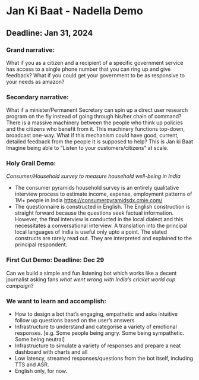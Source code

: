 # Jan Ki Baat - Nadella Demo
## Deadline: Jan 31, 2024

### Grand narrative:
What if you as a citizen and a recipient of a specific government service has access to a single phone number that you can ring up and give feedback?
What if you could get your government to be as responsive to your needs as amazon?

### Secondary narrative:
What if a minister/Permanent Secretary can spin up a direct user research program on the fly instead of going through his/her chain of command?
There is a massive machinery between the people who think up policies and the citizens who benefit from it. This machinery functions top-down, broadcast one-way. What if this mechanism could have good, current, detailed feedback from the people it is supposed to help? This is Jan ki Baat
Imagine being able to “Listen to your customers/citizens” at scale.

### Holy Grail Demo:
_Consumer/Household survey to measure household well-being in India_
- The consumer pyramids household survey is an entirely qualitative interview process to estimate income, expense, employment patterns of 1M+ people in India https://consumerpyramidsdx.cmie.com/
- The questionnaire is constructed in English. The English construction is straight forward because the questions seek factual information. However, the final interview is conducted in the local dialect and this necessitates a conversational interview. A translation into the principal local languages of India is useful only upto a point. The stated constructs are rarely read out. They are interpreted and explained to the principal respondent.

### First Cut Demo: Deadline: Dec 29
Can we build a simple and fun listening bot which works like a decent journalist asking fans _what went wrong with India’s cricket world cup campaign_?

### We want to learn and accomplish:
- How to design a bot that’s engaging, empathetic and asks intuitive follow up questions based on the user’s answers
- Infrastructure to understand and categorise a variety of emotional responses. [e.g. Some people being angry. Some being sympathetic. Some being neutral]
- Infrastructure to simulate a variety of responses and prepare a neat dashboard with charts and all
- Low latency, streamed responses/questions from the bot itself, including TTS and ASR.
- English only, for now.
